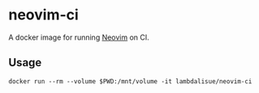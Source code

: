# neovim-ci

A docker image for running [Neovim][] on CI.

## Usage

```
docker run --rm --volume $PWD:/mnt/volume -it lambdalisue/neovim-ci
```

[Neovim]: https://github.com/neovim/neovim
